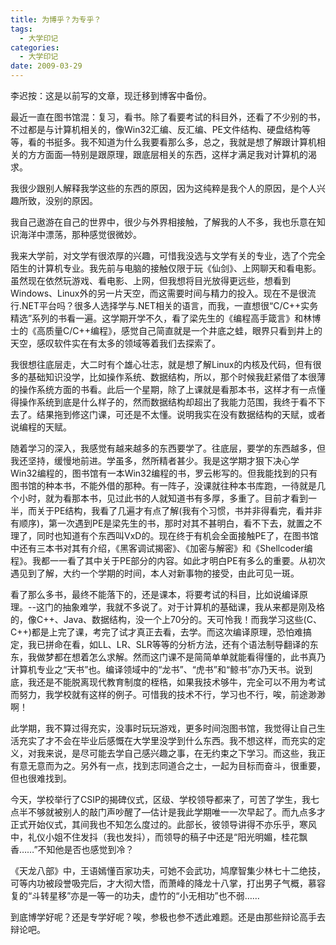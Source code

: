 ```yaml
---
title: 为博乎？为专乎？
tags:
  - 大学印记
categories:
  - 大学印记
date: 2009-03-29
---
```


李迟按：这是以前写的文章，现迁移到博客中备份。  

最近一直在图书馆混：复习，看书。除了看要考试的科目外，还看了不少别的书，不过都是与计算机相关的，像Win32汇编、反汇编、PE文件结构、硬盘结构等等，看的书挺多。我不知道为什么我要看那么多，总之，我就是想了解跟计算机相关的方方面面—特别是跟原理，跟底层相关的东西，这样才满足我对计算机的渴求。

<!-- more -->

我很少跟别人解释我学这些的东西的原因，因为这纯粹是我个人的原因，是个人兴趣所致，没别的原因。

我自己遨游在自己的世界中，很少与外界相接触，了解我的人不多，我也乐意在知识海洋中漂荡，那种感觉很微妙。

我来大学前，对文学有很浓厚的兴趣，可惜我没选与文学有关的专业，选了个完全陌生的计算机专业。我先前与电脑的接触仅限于玩《仙剑》、上网聊天和看电影。虽然现在依然玩游戏、看电影、上网，但我想将目光放得更远些，想看到Windows、Linux外的另一片天空，而这需要时间与精力的投入。现在不是很流行.NET平台吗？很多人选择学与.NET相关的语言，而我，一直想很“C/C++实务精选”系列的书看一遍。这学期开学不久，看了梁先生的《编程高手箴言》和林博士的《高质量C/C++编程》，感觉自己简直就是一个井底之蛙，眼界只看到井上的天空，感叹软件实在有太多的领域等着我们去探索了。

我很想往底层走，大二时有个雄心壮志，就是想了解Linux的内核及代码，但有很多的基础知识没学，比如操作系统、数据结构，所以，那个时候我赶紧借了本很薄的操作系统方面的书看。此后一个星期，除了上课就是看那本书，这样才有一点懂得操作系统到底是什么样子的，然而数据结构却超出了我能力范围，我终于看不下去了。结果拖到修这门课，可还是不太懂。说明我实在没有数据结构的天赋，或者说编程的天赋。

随着学习的深入，我感觉有越来越多的东西要学了。往底层，要学的东西越多，但我还坚持，缓慢地前进。学虽多，然所精者甚少。我是这学期才狠下决心学Win32编程的，图书馆有一本Win32编程的书，罗云彬写的。但我能找到的只有图书馆的种本书，不能外借的那种。有一阵子，没课就往种本书库跑，一待就是几个小时，就为看那本书，见过此书的人就知道书有多厚，多重了。目前才看到一半，而关于PE结构，我看了几遍才有点了解(我有个习惯，书并非得看完，看并非有顺序)，第一次遇到PE是梁先生的书，那时对其不甚明白，看不下去，就置之不理了，同时也知道有个东西叫VxD的。现在终于有机会全面接触PE了，在图书馆中还有三本书对其有介绍，《黑客调试揭密》、《加密与解密》和《Shellcoder编程》。我都一一看了其中关于PE部分的内容。如此才明白PE有多么的重要。从初次遇见到了解，大约一个学期的时间，本人对新事物的接受，由此可见一斑。

看了那么多书，最终不能落下的，还是课本，将要考试的科目，比如说编译原理。--这门的抽象难学，我就不多说了。对于计算机的基础课，我从来都是刚及格的，像C++、Java、数据结构，没一个上70分的。天可怜我！而我学习这些(C、C++)都是上完了课，考完了试才真正去看，去学。而这次编译原理，恐怕难搞定，我已拼命在看，如LL、LR、SLR等等的分析方法，还有个语法制导翻译的东东，我做梦都在想着怎么求解。然而这门课不是简简单单就能看得懂的，此书真乃计算机专业之“天书”也。编译领域中的“龙书”、“虎书”和“鲸书”亦乃天书。说到底，我还是不能脱离现代教育制度的桎梏，如果我技术够牛，完全可以不用为考试而努力，我学校就有这样的例子。可惜我的技术不行，学习也不行，唉，前途渺渺啊！

此学期，我不算过得充实，没事时玩玩游戏，更多时间泡图书馆，我觉得让自己生活充实了才不会在毕业后感慨在大学里没学到什么东西。我不想这样，而充实的定义，对我来说，是尽可能去学自己感兴趣之事，在无约束之下学习。而这些，我正有意无意而为之。另外有一点，找到志同道合之士，一起为目标而奋斗，很重要，但也很难找到。

今天，学校举行了CSIP的揭碑仪式，区级、学校领导都来了，可苦了学生，我七点半不够就被别人的敲门声吵醒了—估计是我此学期唯一一次早起了。而九点多才正式开始仪式，其间我也不知怎么度过的。此部长，彼领导讲得不亦乐乎，寒风中，礼仪小姐不住发抖（我也发抖），而领导的稿子中还是“阳光明媚，桂花飘香……”不知他是否也感觉到冷？

《天龙八部》中，王语嫣懂百家功夫，可她不会武功，鸠摩智集少林七十二绝技，可等内功被段誉吸完后，才大彻大悟，而萧峰的降龙十八掌，打出男子气概，慕容复的“斗转星移”亦是一等一的功夫，虚竹的“小无相功”也不弱……

到底博学好呢？还是专学好呢？唉，参极也参不透此难题。还是由那些辩论高手去辩论吧。
